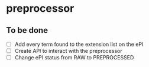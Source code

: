 # preprocessor

## To be done
- [ ] Add every term found to the extension list on the ePI
- [ ] Create API to interact with the preprocessor
- [ ] Change ePI status from RAW to PREPROCESSED